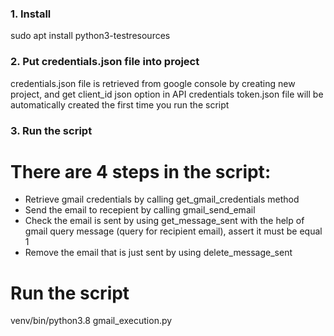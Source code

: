 ### 1. Install
sudo apt install python3-testresources

### 2. Put credentials.json file into project
credentials.json file is retrieved from google console by creating new project, and get client_id json option in API credentials
token.json file will be automatically created the first time you run the script

### 3. Run the script

# There are 4 steps in the script:
- Retrieve gmail credentials by calling get_gmail_credentials method
- Send the email to recepient by calling gmail_send_email
- Check the email is sent by using get_message_sent with the help of gmail query message (query for recipient email), assert it must be equal 1
- Remove the email that is just sent by using delete_message_sent

# Run the script

venv/bin/python3.8 gmail_execution.py